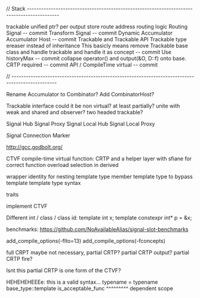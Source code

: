 // Stack -------------------------------------------------------------------------------------------

trackable unified ptr?
per output store
route address
routing logic
Routing Signal
-- commit
Transform Signal
-- commit
Dynamic Accumulator
Accumulator Host
-- commit
Trackable and Trackable API
Trackable type ereaser instead of inheritance
This basicly means remove Trackable base class and handle trackable and handle it as concept
-- commit
Use historyMax
-- commit
collapse operator() and output(&O, D::f) onto base. CRTP required
-- commit
API / CompileTime virtual
-- commit

// -------------------------------------------------------------------------------------------------

Rename Accumulator to Combinator?
Add CombinatorHost?

Trackable interface
	could it be non virtual? at least partially?
	unite with weak and shared and observer?
	two headed trackable?

Signal Hub
Signal Proxy
Signal Local Hub
Signal Local Proxy

Signal Connection Marker


http://gcc.godbolt.org/


CTVF compile-time virtual function:
	CRTP and a helper layer with sfiane for correct function overload selection in derived

wrapper identity for nesting template type
	member template type to bypass template template type syntax

traits

implement CTVF

Different int / class / class id:
template<class T> int x;
template<class T> constexpr int* p = &x<T>;

benchmarks:
https://github.com/NoAvailableAlias/signal-slot-benchmarks


add_compile_options(-flto=13)
add_compile_options(-fconcepts)

full CRPT maybe not necessary, partial CRTP?
partial CRTP output?
partial CRTP fire?

Isnt this partial CRTP is one form of the CTVF?

HEHEHEHEEEe: this is a valid syntax...
typename = typename base_type::template is_acceptable_func<Func>
                    ^^^^^^^^^ dependent scope


